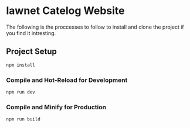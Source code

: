 # lawnet Catelog Website
The following is the proccesses to follow to install and clone the project if you find it intresting.


## Project Setup

```sh
npm install
```

### Compile and Hot-Reload for Development

```sh
npm run dev
```

### Compile and Minify for Production

```sh
npm run build
```

<!-- ### Lint with [ESLint](https://eslint.org/)

```sh
npm run lint
``` -->
